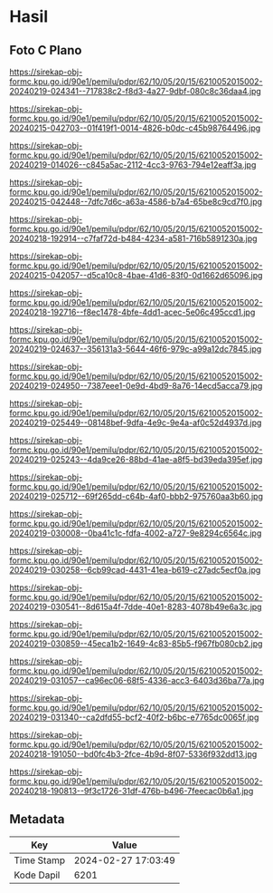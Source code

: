 # Hasil

## Foto C Plano

https://sirekap-obj-formc.kpu.go.id/90e1/pemilu/pdpr/62/10/05/20/15/6210052015002-20240219-024341--717838c2-f8d3-4a27-9dbf-080c8c36daa4.jpg

https://sirekap-obj-formc.kpu.go.id/90e1/pemilu/pdpr/62/10/05/20/15/6210052015002-20240215-042703--01f419f1-0014-4826-b0dc-c45b98764496.jpg

https://sirekap-obj-formc.kpu.go.id/90e1/pemilu/pdpr/62/10/05/20/15/6210052015002-20240219-014026--c845a5ac-2112-4cc3-9763-794e12eaff3a.jpg

https://sirekap-obj-formc.kpu.go.id/90e1/pemilu/pdpr/62/10/05/20/15/6210052015002-20240215-042448--7dfc7d6c-a63a-4586-b7a4-65be8c9cd7f0.jpg

https://sirekap-obj-formc.kpu.go.id/90e1/pemilu/pdpr/62/10/05/20/15/6210052015002-20240218-192914--c7faf72d-b484-4234-a581-716b5891230a.jpg

https://sirekap-obj-formc.kpu.go.id/90e1/pemilu/pdpr/62/10/05/20/15/6210052015002-20240215-042057--d5ca10c8-4bae-41d6-83f0-0d1662d65096.jpg

https://sirekap-obj-formc.kpu.go.id/90e1/pemilu/pdpr/62/10/05/20/15/6210052015002-20240218-192716--f8ec1478-4bfe-4dd1-acec-5e06c495ccd1.jpg

https://sirekap-obj-formc.kpu.go.id/90e1/pemilu/pdpr/62/10/05/20/15/6210052015002-20240219-024637--356131a3-5644-46f6-979c-a99a12dc7845.jpg

https://sirekap-obj-formc.kpu.go.id/90e1/pemilu/pdpr/62/10/05/20/15/6210052015002-20240219-024950--7387eee1-0e9d-4bd9-8a76-14ecd5acca79.jpg

https://sirekap-obj-formc.kpu.go.id/90e1/pemilu/pdpr/62/10/05/20/15/6210052015002-20240219-025449--08148bef-9dfa-4e9c-9e4a-af0c52d4937d.jpg

https://sirekap-obj-formc.kpu.go.id/90e1/pemilu/pdpr/62/10/05/20/15/6210052015002-20240219-025243--4da9ce26-88bd-41ae-a8f5-bd39eda395ef.jpg

https://sirekap-obj-formc.kpu.go.id/90e1/pemilu/pdpr/62/10/05/20/15/6210052015002-20240219-025712--69f265dd-c64b-4af0-bbb2-975760aa3b60.jpg

https://sirekap-obj-formc.kpu.go.id/90e1/pemilu/pdpr/62/10/05/20/15/6210052015002-20240219-030008--0ba41c1c-fdfa-4002-a727-9e8294c6564c.jpg

https://sirekap-obj-formc.kpu.go.id/90e1/pemilu/pdpr/62/10/05/20/15/6210052015002-20240219-030258--6cb99cad-4431-41ea-b619-c27adc5ecf0a.jpg

https://sirekap-obj-formc.kpu.go.id/90e1/pemilu/pdpr/62/10/05/20/15/6210052015002-20240219-030541--8d615a4f-7dde-40e1-8283-4078b49e6a3c.jpg

https://sirekap-obj-formc.kpu.go.id/90e1/pemilu/pdpr/62/10/05/20/15/6210052015002-20240219-030859--45eca1b2-1649-4c83-85b5-f967fb080cb2.jpg

https://sirekap-obj-formc.kpu.go.id/90e1/pemilu/pdpr/62/10/05/20/15/6210052015002-20240219-031057--ca96ec06-68f5-4336-acc3-6403d36ba77a.jpg

https://sirekap-obj-formc.kpu.go.id/90e1/pemilu/pdpr/62/10/05/20/15/6210052015002-20240219-031340--ca2dfd55-bcf2-40f2-b6bc-e7765dc0065f.jpg

https://sirekap-obj-formc.kpu.go.id/90e1/pemilu/pdpr/62/10/05/20/15/6210052015002-20240218-191050--bd0fc4b3-2fce-4b9d-8f07-5336f932dd13.jpg

https://sirekap-obj-formc.kpu.go.id/90e1/pemilu/pdpr/62/10/05/20/15/6210052015002-20240218-190813--9f3c1726-31df-476b-b496-7feecac0b6a1.jpg


## Metadata

| Key        | Value               |
| ---------- | ------------------- |
| Time Stamp | 2024-02-27 17:03:49 |
| Kode Dapil | 6201                |



